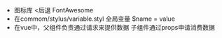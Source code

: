 - 图标库
  <后退
  FontAwesome 
- 在commom/stylus/variable.styl  全局变量
  $name = value
- 在vue中，父组件负责通过请求来提供数据 子组件通过props申请消费数据